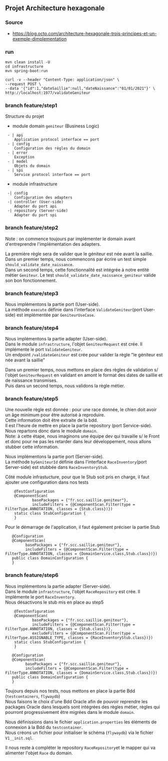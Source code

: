 ## Projet Architecture hexagonale

### Source
 * https://blog.octo.com/architecture-hexagonale-trois-principes-et-un-exemple-dimplementation

### run

```
mvn clean install -U
cd infrastructure
mvn spring-boot:run

curl -v --header "Content-Type: application/json" \
--request POST \
--data '{"id":1,"dateSaillie":null,"dateNaissance":"01/01/2021"}' \
http://localhost:1977/validateGeniteur

```

### branch feature/step1

Structure du projet

* module domain `geniteur` (Business Logic)
```
 - | api 
    Application protocol interface == port
 - | config
    Configuration des règles du domain
 - | error
    Exception
 - | model
    Objets du domain
 - | spi
    Service protocol interface == port
```

* module infrastructure

```
 -| config
    Configuration des adapters
 -| controller (User-side)
    Adapter du port api
 -| repository (Server-side)
    Adapter du port spi
```

### branch feature/step2

Note : on commence toujours par implémenter le domain avant d'entreprendre l'implémentation des adapters.

La première règle sera de valider que le géniteur est née avant la saillie.\
Dans un premier temps, nous commencons par écrire un test simple `should_validate_date_naissance`.\
Dans un second temps, cette fonctionnalité est intégrée à notre entité métier `Geniteur`. Le test `should_validate_date_naissance_geniteur` valide son bon fonctionnement.

### branch feature/step3

Nous implémentons la partie port (User-side).\
La méthode `execute` définie dans l'interface `ValidateGeniteur`(port User-side) est implémentée par `GeniteurUseCase`.

### branch feature/step4

Nous implémentons la partie adapter (User-side).\
Dans le module `infrastructure`, l'objet `GeniteurRequest` est crée. Il implémente le port `ValidateGeniteur`.\
Un endpoint `/validateGeniteur` est crée pour valider la règle "le géniteur est née avant la saillie"

Dans un premier temps, nous mettons en place des règles de validation s/ l'objet `GeniteurRequest` en validant en amont le format des dates de saillie et de naissance transmises.\
Puis dans un second temps, nous validons la règle métier.

### branch feature/step5

Une nouvelle règle est donnée : pour une race donnée, le chien doit avoir un âge minimum pour être autorisé à reproduire.\
Cette information doit être extraite de la bdd.\
Il est l'heure de mettre en place la partie repository (port Service-side). Nous repartons donc dans le module `domain`.\
Note: à cette étape, nous imaginons une équipe dev qui travaille s/ le Front et donc pour ne pas les retarder dans leur développement, nous allons stubber cette information.

Nous implémentons la partie port (Server-side).\
La méthode `byGeniteurId` définie dans l'interface `RaceInventory`(port Server-side) est stubbée dans `RaceInventoryStub`.

Côté module infrastucture, pour que le Stub soit pris en charge, il faut ajouter une configuration dans nos tests
```
    @TestConfiguration
    @ComponentScan(
            basePackages = {"fr.scc.saillie.geniteur"},
            includeFilters = {@ComponentScan.Filter(type = FilterType.ANNOTATION, classes = {Stub.class})})
    static class StubConfiguration {
    }
```
Pour le démarrage de l'application, il faut également préciser la partie Stub
```
   @Configuration
   @ComponentScan(
         basePackages = {"fr.scc.saillie.geniteur"},
         includeFilters = {@ComponentScan.Filter(type = FilterType.ANNOTATION, classes = {DomainService.class,Stub.class})})
   public class DomainConfiguration {
   }
```

### branch feature/step6

Nous implémentons la partie adapter (Server-side).\
Dans le module `infrastructure`, l'objet `RaceRepository` est crée. Il implémente le port `RaceInventory`.\
Nous désactivons le stub mis en place au step5
```
    @TestConfiguration
    @ComponentScan(
            basePackages = {"fr.scc.saillie.geniteur"},
            includeFilters = {@ComponentScan.Filter(type = FilterType.ANNOTATION, classes = {Stub.class})},
            excludeFilters = {@ComponentScan.Filter(type = FilterType.ASSIGNABLE_TYPE, classes = {RaceInventoryStub.class})})
    static class StubConfiguration {
    }
```

```
   @Configuration
   @ComponentScan(
         basePackages = {"fr.scc.saillie.geniteur"},
         includeFilters = {@ComponentScan.Filter(type = FilterType.ANNOTATION, classes = {DomainService.class,Stub.class})})
   public class DomainConfiguration {
   }
```

Toujours depuis nos tests, nous mettons en place la partie Bdd (`testcontainers`, `flywaydb`)\
Nous faisons le choix d'une Bdd Oracle afin de pouvoir reprendre les packages Oracle dans lesquels sont intégrées des règles métier, règles qui pourront progressivement être migrées dans le module `domain`.

Nous définissions dans le fichier `application.properties` les éléments de connexion à la Bdd du `testcontainer`.\
Nous créons un fichier pour initialiser le schéma (`flywaydb`) via le fichier `V1__init.sql`.

Il nous reste à compléter le repository `RaceRepository`et le mapper qui va alimenter l'objet `Race` du domain.

